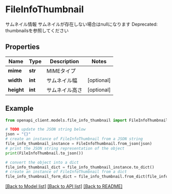 # FileInfoThumbnail

サムネイル情報 サムネイルが存在しない場合はnullになります Deprecated: thumbnailsを参照してください

## Properties

Name | Type | Description | Notes
------------ | ------------- | ------------- | -------------
**mime** | **str** | MIMEタイプ | 
**width** | **int** | サムネイル幅 | [optional] 
**height** | **int** | サムネイル高さ | [optional] 

## Example

```python
from openapi_client.models.file_info_thumbnail import FileInfoThumbnail

# TODO update the JSON string below
json = "{}"
# create an instance of FileInfoThumbnail from a JSON string
file_info_thumbnail_instance = FileInfoThumbnail.from_json(json)
# print the JSON string representation of the object
print(FileInfoThumbnail.to_json())

# convert the object into a dict
file_info_thumbnail_dict = file_info_thumbnail_instance.to_dict()
# create an instance of FileInfoThumbnail from a dict
file_info_thumbnail_form_dict = file_info_thumbnail.from_dict(file_info_thumbnail_dict)
```
[[Back to Model list]](../README.md#documentation-for-models) [[Back to API list]](../README.md#documentation-for-api-endpoints) [[Back to README]](../README.md)


